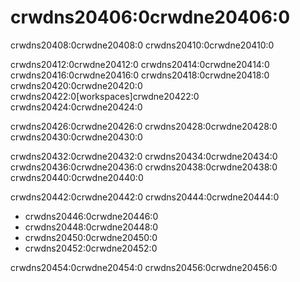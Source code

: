 # crwdns20406:0crwdne20406:0

crwdns20408:0crwdne20408:0 crwdns20410:0crwdne20410:0

crwdns20412:0crwdne20412:0 crwdns20414:0crwdne20414:0 crwdns20416:0crwdne20416:0 crwdns20418:0crwdne20418:0 crwdns20420:0crwdne20420:0 crwdns20422:0[workspaces]crwdne20422:0<!-- ignore --> crwdns20424:0crwdne20424:0

crwdns20426:0crwdne20426:0 crwdns20428:0crwdne20428:0 crwdns20430:0crwdne20430:0

crwdns20432:0crwdne20432:0 crwdns20434:0crwdne20434:0 crwdns20436:0crwdne20436:0 crwdns20438:0crwdne20438:0 crwdns20440:0crwdne20440:0

crwdns20442:0crwdne20442:0 crwdns20444:0crwdne20444:0

* crwdns20446:0crwdne20446:0
* crwdns20448:0crwdne20448:0
* crwdns20450:0crwdne20450:0
* crwdns20452:0crwdne20452:0

crwdns20454:0crwdne20454:0 crwdns20456:0crwdne20456:0

